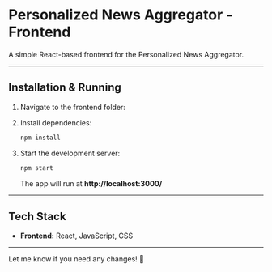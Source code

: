 # **Personalized News Aggregator - Frontend**  

A simple React-based frontend for the Personalized News Aggregator.  

---

## **Installation & Running**  

1. Navigate to the frontend folder:  
   
2. Install dependencies:  
   ```bash
   npm install  
   ```
3. Start the development server:  
   ```bash
   npm start  
   ```
   The app will run at **http://localhost:3000/**  

---

## **Tech Stack**  
- **Frontend:** React, JavaScript, CSS  

---

Let me know if you need any changes! 🚀

